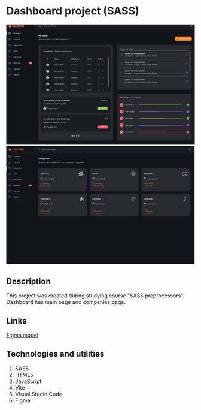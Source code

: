# Dashboard project (SASS)

![screenshot](./public/main-page.png)
![screenshot](./public/companies-page.png)

## Description

This project was created during studying course "SASS preprocessors". Dashboard has main page and companies page.

## Links

[Figma model](https://www.figma.com/design/9WoxZ7ct5bDY2p2xbpqjbP/Dashboard-UI-Kit?node-id=0-1&node-type=canvas&t=VZ6gqShuOcnAwBhI-0)

## Technologies and utilities

1. SASS
2. HTML5
3. JavaScript
4. Vite
5. Visual Studio Code
6. Figma
